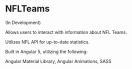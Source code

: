 # NFLTeams

(In Development)

Allows users to interact with information about NFL Teams.

Utilizes NFL API for up-to-date statistics.

Built in Angular 5, utilizing the following:

Angular Material Library,
Angular Animations,
SASS
